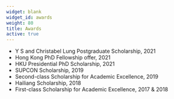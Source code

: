 ```yaml
---
widget: blank
widget_id: awards
weight: 80
title: Awards
active: true
---
```



* Y S and Christabel Lung Postgraduate Scholarship, 2021
* Hong Kong PhD Fellowship offer, 2021
* HKU Presidential PhD Scholarship, 2021
* SUPCON Scholarship, 2019
* Second-class Scholarship for Academic Excellence, 2019
* Hailiang Scholarship, 2018
* First-class Scholarship for Academic Excellence, 2017 & 2018